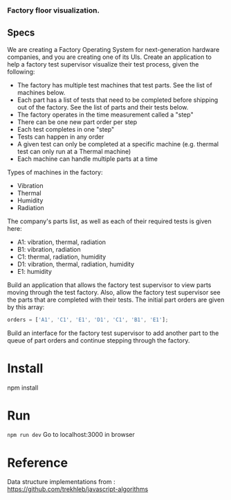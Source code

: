 
### Factory floor visualization.
## Specs

We are creating a Factory Operating System for next-generation hardware companies, and you are creating one of its UIs. Create an application to help a factory test supervisor visualize their test process, given the following:

- The factory has multiple test machines that test parts. See the list of machines below.
- Each part has a list of tests that need to be completed before shipping out of the factory. See the list of parts and their tests below.
- The factory operates in the time measurement called a "step"
- There can be one new part order per step
- Each test completes in one "step"
- Tests can happen in any order
- A given test can only be completed at a specific machine (e.g. thermal test can only run at a Thermal machine)
- Each machine can handle multiple parts at a time

Types of machines in the factory:
- Vibration
- Thermal
- Humidity
- Radiation

The company's parts list, as well as each of their required tests is given here:
- A1: vibration, thermal, radiation
- B1: vibration, radiation
- C1: thermal, radiation, humidity
- D1: vibration, thermal, radiation, humidity
- E1: humidity

Build an application that allows the factory test supervisor to view parts moving through the test factory. Also, allow the factory test supervisor see the parts that are completed with their tests. The initial part orders are given by this array:

```javascript
orders = ['A1', 'C1', 'E1', 'D1', 'C1', 'B1', 'E1'];
```

Build an interface for the factory test supervisor to add another part to the queue of part orders and continue stepping through the factory.

# Install

npm install

# Run

`npm run dev`
Go to localhost:3000 in browser

# Reference

Data structure implementations from : https://github.com/trekhleb/javascript-algorithms
